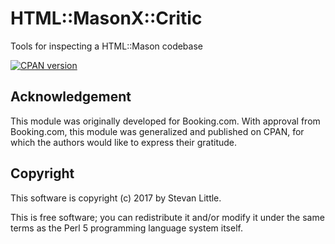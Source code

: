 # HTML::MasonX::Critic

Tools for inspecting a HTML::Mason codebase

[![CPAN version](https://badge.fury.io/pl/HTML-MasonX-Inspector.svg)](https://metacpan.org/pod/HTML-MasonX-Inspector)

## Acknowledgement

This module was originally developed for Booking.com. With approval
from Booking.com, this module was generalized and published on CPAN,
for which the authors would like to express their gratitude.

## Copyright

This software is copyright (c) 2017 by Stevan Little.

This is free software; you can redistribute it and/or modify it under
the same terms as the Perl 5 programming language system itself.




